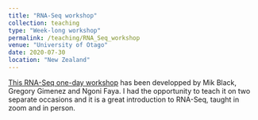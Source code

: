 ```yaml
---
title: "RNA-Seq workshop"
collection: teaching
type: "Week-long workshop"
permalink: /teaching/RNA_Seq_workshop
venue: "University of Otago"
date: 2020-07-30
location: "New Zealand"
---
```


[This RNA-Seq one-day workshop](https://github.com/GenomicsAotearoa/RNA-seq-workshop) has been developped by Mik Black, Gregory Gimenez and Ngoni Faya. I had the opportunity to teach it on two separate occasions and it is a great introduction to RNA-Seq, taught in zoom and in person.


